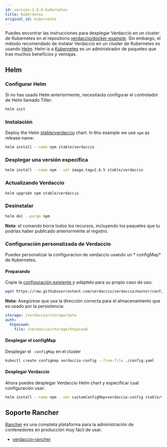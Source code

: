 ```yaml
---
id: version-3.8.6-kubernetes
title: Kubernetes
original_id: kubernetes
---
```


 Puedes encontrar las instrucciones para desplegar Verdaccio en un cluster de Kubernetes en el repositorio [verdaccio/docker-example](https://github.com/verdaccio/docker-examples/tree/master/kubernetes-example). Sin embargo, el método recomendado de instalar Verdaccio en un cluster de Kubernetes es usando [Helm](https://helm.sh). Helm is a [Kubernetes](https://kubernetes.io) es un administrador de paquetes que trae muchos beneficios y ventajas.

## Helm

### Configurar Helm

Si no has usado Helm anteriormente, necesitarás configurar el controlador de Helm llamado Tiller:

```bash
helm init
```

### Instalación

Deploy the Helm [stable/verdaccio](https://github.com/kubernetes/charts/tree/master/stable/verdaccio) chart. In this example we use `npm` as release name:

```bash
helm install --name npm stable/verdaccio
```

### Desplegar una versión específica

```bash
helm install --name npm --set image.tag=2.6.5 stable/verdaccio
```

### Actualizando Verdaccio

```bash
helm upgrade npm stable/verdaccio
```

### Desinstalar

```bash
helm del --purge npm
```

**Nota**: el comando borra todos los recursos, incluyendo los paquetes que tu podrías haber publicado anteriormente al registro.

### Configuración personalizada de Verdaccio

Puedes personalizar la configuracion de verdaccio usando un * configMap* de Kubernetes.

#### Preparando

Copie la [configuración existente ](https://github.com/verdaccio/verdaccio/blob/master/conf/full.yaml) y adáptelo para su propio caso de uso:

```bash
wget https://raw.githubusercontent.com/verdaccio/verdaccio/master/conf/full.yaml -O config.yaml
```

**Nota:** Asegúrese que usa la dirección correcta para el almacenamiento que es usado por la persistencia:

```yaml
storage: /verdaccio/storage/data
auth:
  htpasswd:
    file: /verdaccio/storage/htpasswd
```

#### Desplegar el configMap

Desplegar el ` configMap` en el cluster

```bash
kubectl create configmap verdaccio-config --from-file ./config.yaml
```

#### Desplegar Verdaccio

Ahora puedes desplegar Verdaccio Helm chart y especificar cual configuración usar:

```bash
helm install --name npm --set customConfigMap=verdaccio-config stable/verdaccio
```

## Soporte Rancher

[Rancher](http://rancher.com/) es una completa plataforma para la administración de contenedores en producción muy fácil de usar.

* [verdaccio-rancher](https://github.com/lgaticaq/verdaccio-rancher)